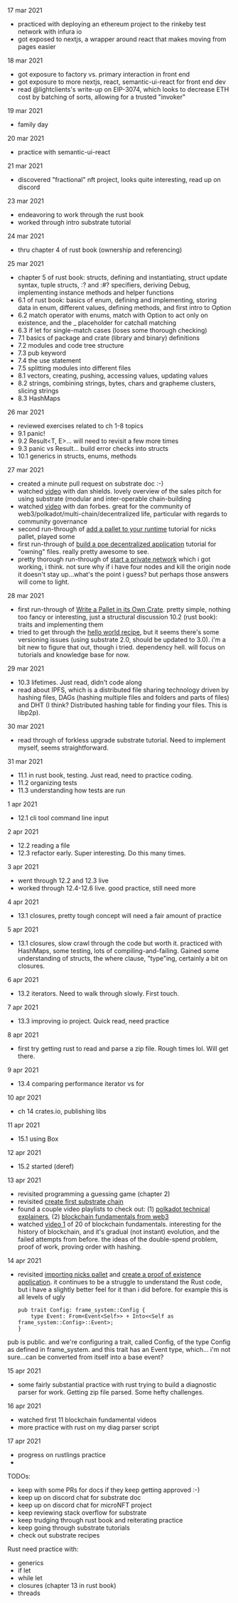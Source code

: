 17 mar 2021
- practiced with deploying an ethereum project to the rinkeby test network with infura io
- got exposed to nextjs, a wrapper around react that makes moving from pages easier

18 mar 2021
- got exposure to factory vs. primary interaction in front end
- got exposure to more nextjs, react, semantic-ui-react for front end dev
- read @lightclients's write-up on EIP-3074, which looks to decrease ETH cost by batching of sorts, allowing for a trusted "invoker" 

19 mar 2021
- family day

20 mar 2021
- practice with semantic-ui-react

21 mar 2021
- discovered "fractional" nft project, looks quite interesting, read up on discord

23 mar 2021
- endeavoring to work through the rust book
- worked through intro substrate tutorial

24 mar 2021
- thru chapter 4 of rust book (ownership and referencing)

25 mar 2021
- chapter 5 of rust book: structs, defining and instantiating, struct update syntax, tuple structs, :? and :#? specifiers, deriving Debug, implementing instance methods and helper functions
- 6.1 of rust book: basics of enum, defining and implementing, storing data in enum, different values, defining methods, and first intro to Option<T> 
- 6.2 match operator with enums, match with Option<T> to act only on existence, and the _ placeholder for catchall matching
- 6.3 if let for single-match cases (loses some thorough checking)
- 7.1 basics of package and crate (library and binary) definitions
- 7.2 modules and code tree structure
- 7.3 pub keyword
- 7.4 the use statement
- 7.5 splitting modules into different files
- 8.1 vectors, creating, pushing, accessing values, updating values
- 8.2 strings, combining strings, bytes, chars and grapheme clusters, slicing strings
- 8.3 HashMaps

26 mar 2021
- reviewed exercises related to ch 1-8 topics
- 9.1 panic!
- 9.2 Result<T, E>... will need to revisit a few more times
- 9.3 panic vs Result... build error checks into structs
- 10.1 generics in structs, enums, methods

27 mar 2021
- created a minute pull request on substrate doc :-)
- watched [video](https://www.youtube.com/watch?v=k4LFMcMSJVc) with dan shields.  lovely overview of the sales pitch for using substrate (modular and inter-operable chain-building
- watched [video](https://www.youtube.com/watch?v=47mL30nePLU) with dan forbes.  great for the community of web3/polkadot/multi-chain/decentralized life, particular with regards to community governance
- second run-through of [add a pallet to your runtime](https://substrate.dev/docs/en/tutorials/add-a-pallet/) tutorial for nicks pallet, played some
- first run-through of [build a poe decentralized application](https://substrate.dev/docs/en/tutorials/build-a-dapp/) tutorial for "owning" files.  really pretty awesome to see.
- pretty thorough run-through of [start a private network](https://substrate.dev/docs/en/tutorials/start-a-private-network/) which i got working, i think.  not sure why if i have four nodes and kill the origin node it doesn't stay up...what's the point i guess?  but perhaps those answers will come to light.

28 mar 2021
- first run-through of [Write a Pallet in its Own Crate](https://substrate.dev/docs/en/tutorials/create-a-pallet/).  pretty simple, nothing too fancy or interesting, just a structural discussion
 10.2 (rust book): traits and implementing them
- tried to get through the [hello world recipe](https://substrate.dev/recipes/runtime-printing.html), but it seems there's some versioning issues (using substrate 2.0, should be updated to 3.0).  i'm a bit new to figure that out, though i tried.  dependency hell.  will focus on tutorials and knowledge base for now.

29 mar 2021
- 10.3 lifetimes.  Just read, didn't code along
- read about IPFS, which is a distributed file sharing technology driven by hashing files, DAGs (hashing multiple files and folders and parts of files) and DHT (I think?  Distributed hashing table for finding your files.  This is libp2p).

30 mar 2021
- read through of forkless upgrade substrate tutorial.  Need to implement myself, seems straightforward.

31 mar 2021
- 11.1 in rust book, testing.  Just read, need to practice coding.
- 11.2 organizing tests
- 11.3 understanding how tests are run

1 apr 2021
- 12.1 cli tool command line input

2 apr 2021
- 12.2 reading a file
- 12.3 refactor early.  Super interesting.  Do this many times.

3 apr 2021
- went through 12.2 and 12.3 live
- worked through 12.4-12.6 live.  good practice, still need more

4 apr 2021
- 13.1 closures, pretty tough concept will need a fair amount of practice

5 apr 2021
- 13.1 closures, slow crawl through the code but worth it.  practiced with HashMaps, some testing, lots of compiling-and-failing.  Gained some understanding of structs, the where clause, "type"ing, certainly a bit on closures.

6 apr 2021
- 13.2 iterators.  Need to walk through slowly.  First touch.

7 apr 2021
- 13.3 improving io project.  Quick read, need practice

8 apr 2021
- first try getting rust to read and parse a zip file.  Rough times lol.  Will get there.

9 apr 2021
- 13.4 comparing performance iterator vs for

10 apr 2021
- ch 14 crates.io, publishing libs

11 apr 2021
- 15.1 using Box<T>

12 apr 2021
- 15.2 started (deref)

13 apr 2021
- revisited programming a guessing game (chapter 2)
- revisited [create first substrate chain](https://substrate.dev/docs/en/tutorials/create-your-first-substrate-chain/)
- found a couple video playlists to check out: (1) [polkadot technical explainers](https://www.youtube.com/playlist?list=PLOyWqupZ-WGuAuS00rK-pebTMAOxW41W8), (2) [blockchain fundamentals from web3](https://www.youtube.com/playlist?app=desktop&list=PLxVihxZC42nF_MCN9PTvZMIifRjx9cZ2J)
- watched [video 1](https://www.youtube.com/watch?v=y8YyZELnVaw&list=PLxVihxZC42nF_MCN9PTvZMIifRjx9cZ2J&index=1) of 20 of blockchain fundamentals.  interesting for the history of blockchain, and it's gradual (not instant) evolution, and the failed attempts from before.  the ideas of the double-spend problem, proof of work, proving order with hashing.

14 apr 2021
- revisited [importing nicks pallet](https://substrate.dev/docs/en/tutorials/add-a-pallet/) and [create a proof of existence application](https://substrate.dev/docs/en/tutorials/build-a-dapp/).  it continues to be a struggle to understand the Rust code, but i have a slightly better feel for it than i did before.  for example this is all levels of ugly

      pub trait Config: frame_system::Config {
          type Event: From<Event<Self>> + Into<<Self as frame_system::Config>::Event>;
      }
pub is public.  and we're configuring a trait, called Config, of the type Config as defined in frame_system.  and this trait has an Event type, which... i'm not sure...can be converted from itself into a base event?

15 apr 2021
- some fairly substantial practice with rust trying to build a diagnostic parser for work.  Getting zip file parsed.  Some hefty challenges.

16 apr 2021
- watched first 11 blockchain fundamental videos
- more practice with rust on my diag parser script

17 apr 2021
- progress on rustlings practice
- 
TODOs:
- keep with some PRs for docs if they keep getting approved :-)
- keep up on discord chat for substrate doc
- keep up on discord chat for microNFT project
- keep reviewing stack overflow for substrate
- keep trudging through rust book and reiterating practice
- keep going through substrate tutorials
- check out substrate recipes

Rust need practice with:
- generics
- if let
- while let
- closures (chapter 13 in rust book)
- threads
